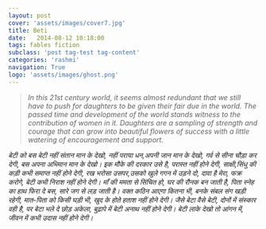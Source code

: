 ```yaml
---
layout: post
cover: 'assets/images/cover7.jpg'
title: Beti
date:   2014-08-12 10:18:00
tags: fables fiction
subclass: 'post tag-test tag-content'
categories: 'rashmi'
navigation: True
logo: 'assets/images/ghost.png'
---
```


<blockquote>
<i>
In this 21st century world, it seems almost redundant that we still have to push for daughters to
be given their fair due in the world. The passed time and development of the world stands
witness to the contribution of women in it. Daughters are a sampling of strength and courage
that can grow into beautiful flowers of success with a little watering of encouragement and
support.
</i>
</blockquote>

<i>
बेटी को बस बेटी नहीं  
संतान मान के देखो,  
नहीं पराया धन,अपनी  
जान मान के देखो,  
गर्व से सीना चौड़ा कर देगी,  
बस अपना अभिमान मान के देखो।  
</i>

<i>
इक मौके की दरकार उसे है,  
परास्त नहीं होने देगी,  
साक्षी,सिंधु की कड़ी कभी  
समाप्त नहीं होने देगी,  
</i>

<i>
रख भरोसा उसपर,उसको  
खुले गगन में उड़ने दो,  
दावा है मेरा, फक्र करोगे,  
बेटी कभी निराश नहीं होने देगी।  
</i>

<i>
माँ की ममता से सिंचित हो,  
घर की रौनक बन जाती है,  
पिता स्नेह का हाथ फिरा दे बस,  
सारे जग से लड़ जाती है।  
</i>

<i>
वक्त कठिन आएगा कितना भी,  
बनके संबल संग खड़ी रहेगी,  
मात-पिता को किसी घड़ी भी,  
खुद के होते हताश नहीं होने देगी।  
</i>

<i>
जैसे बेटा वैसे बेटी,  
दोनों में संस्कार वही है, पर  
बेटा भले दे छोड़ अकेला,  
बुढ़ापे में बेटी अनाथ नहीं होने देगी।  
</i>

<i>
बेटी लाके देखो तो आंगन में,  
जीवन में कभी उदास नहीं होने देगी।  
</i>
